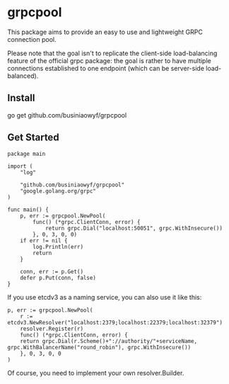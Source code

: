# grpcpool
This package aims to provide an easy to use and lightweight GRPC connection pool.

Please note that the goal isn't to replicate the client-side load-balancing feature of the official grpc package: the goal is rather to have multiple connections established to one endpoint (which can be server-side load-balanced).

## Install
go get github.com/businiaowyf/grpcpool

## Get Started
```
package main

import (
    "log"

    "github.com/businiaowyf/grpcpool"
    "google.golang.org/grpc"
)

func main() {
    p, err := grpcpool.NewPool(
        func() (*grpc.ClientConn, error) {
            return grpc.Dial("localhost:50051", grpc.WithInsecure())
        }, 0, 3, 0, 0)
    if err != nil {
        log.Println(err)
        return
    }

    conn, err := p.Get()
    defer p.Put(conn, false)
}
```

If you use etcdv3 as a naming service, you can also use it like this:
```
p, err := grpcpool.NewPool(
    r := etcdv3.NewResolver("localhost:2379;localhost:22379;localhost:32379")
    resolver.Register(r)
    func() (*grpc.ClientConn, error) {
    return grpc.Dial(r.Scheme()+"://authority/"+serviceName, grpc.WithBalancerName("round_robin"), grpc.WithInsecure())
    }, 0, 3, 0, 0
)
```
Of course, you need to implement your own resolver.Builder.
